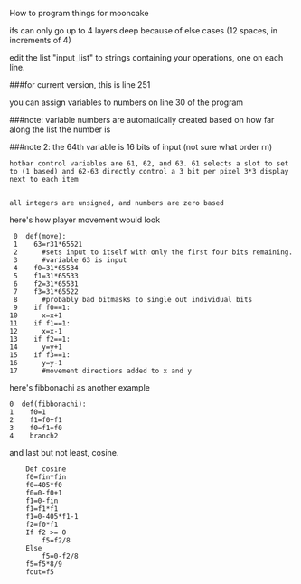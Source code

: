 How to program things for mooncake

ifs can only go up to 4 layers deep because of else cases (12 spaces, in increments of 4)

edit the list "input_list" to strings containing your operations, one on each line.

###for current version, this is line 251
  
you can assign variables to numbers on line 30 of the program

###note: variable numbers are automatically created based on how far along the list the number is
  
###note 2: the 64th variable is 16 bits of input (not sure what order rn)

    hotbar control variables are 61, 62, and 63. 61 selects a slot to set to (1 based) and 62-63 directly control a 3 bit per pixel 3*3 display next to each item
  

    all integers are unsigned, and numbers are zero based


here's how player movement would look


     0  def(move):
     1    63=r31*65521 
     2      #sets input to itself with only the first four bits remaining.
     3      #variable 63 is input
     4    f0=31*65534
     5    f1=31*65533   
     6    f2=31*65531 
     7    f3=31*65522  
     8      #probably bad bitmasks to single out individual bits  
     9    if f0==1:     
    10      x=x+1     
    11    if f1==1:       
    12      x=x-1 
    13    if f2==1:       
    14      y=y+1
    15    if f3==1:
    16      y=y-1
    17      #movement directions added to x and y

here's fibbonachi as another example

    0  def(fibbonachi):
    1    f0=1
    2    f1=f0+f1
    3    f0=f1+f0
    4    branch2

and last but not least, cosine.

        Def cosine
        f0=fin*fin
        f0=405*f0
        f0=0-f0+1
        f1=0-fin
        f1=f1*f1
        f1=0-405*f1-1
        f2=f0*f1
        If f2 >= 0
            f5=f2/8
        Else
            f5=0-f2/8
        f5=f5*8/9
        fout=f5


        
